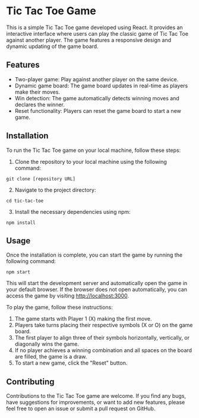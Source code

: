 # Tic Tac Toe Game

This is a simple Tic Tac Toe game developed using React. It provides an interactive interface where users can play the classic game of Tic Tac Toe against another player. The game features a responsive design and dynamic updating of the game board.

## Features

- Two-player game: Play against another player on the same device.
- Dynamic game board: The game board updates in real-time as players make their moves.
- Win detection: The game automatically detects winning moves and declares the winner.
- Reset functionality: Players can reset the game board to start a new game.

## Installation

To run the Tic Tac Toe game on your local machine, follow these steps:

1. Clone the repository to your local machine using the following command:

```
git clone [repository URL]
```

2. Navigate to the project directory:

```
cd tic-tac-toe
```

3. Install the necessary dependencies using npm:

```
npm install
```

## Usage

Once the installation is complete, you can start the game by running the following command:

```
npm start
```

This will start the development server and automatically open the game in your default browser. If the browser does not open automatically, you can access the game by visiting [http://localhost:3000](http://localhost:3000).

To play the game, follow these instructions:

1. The game starts with Player 1 (X) making the first move.
2. Players take turns placing their respective symbols (X or O) on the game board.
3. The first player to align three of their symbols horizontally, vertically, or diagonally wins the game.
4. If no player achieves a winning combination and all spaces on the board are filled, the game is a draw.
5. To start a new game, click the "Reset" button.

## Contributing

Contributions to the Tic Tac Toe game are welcome. If you find any bugs, have suggestions for improvements, or want to add new features, please feel free to open an issue or submit a pull request on GitHub.
